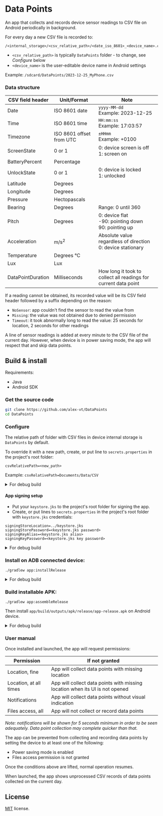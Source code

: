 # Data Points

An app that collects and records device sensor readings to CSV file on Android 
periodically in background.

For every day a new CSV file is recorded to:
```
/<internal_storage>/<csv_relative_path>/<date_iso_8601>_<device_name>.csv
```
* `<csv_relative_path>` is typically `DataPoints` folder - to change, see _Configure_ below
* `<device_name>` is the user-editable device name in Android settings

Example: `/sdcard/DataPoints/2023-12-25_MyPhone.csv`

### Data structure

| CSV field header  | Unit/Format              | Note                                                            |
|-------------------|--------------------------|-----------------------------------------------------------------|
| Date              | ISO 8601 date            | `yyyy-MM-dd` <br>Example: 2023-12-25                            |
| Time              | ISO 8601 time            | `HH:mm:ss` <br>Example: 17:03:57                                |
| Timezone          | ISO 8601 offset from UTC | `±HHmm` <br>Example: +0100                                      |
| ScreenState       | 0 or 1                   | 0: device screen is off <br>1: screen on                        |
| BatteryPercent    | Percentage               |                                                                 |
| UnlockState       | 0 or 1                   | 0: device is locked <br>1: unlocked                             |
| Latitude          | Degrees                  |                                                                 |
| Longitude         | Degrees                  |                                                                 |
| Pressure          | Hectopascals             |                                                                 |
| Bearing           | Degrees                  | Range: 0 until 360                                              |
| Pitch             | Degrees                  | 0: device flat <br>-90: pointing down <br>90: pointing up       |
| Acceleration      | m/s<sup>2</sup>          | Absolute value regardless of direction <br>0: device stationary |
| Temperature       | Degrees  °C              |                                                                 |
| Lux               | Lux                      |                                                                 |
| DataPointDuration | Milliseconds             | How long it took to collect all readings for current data point |

If a reading cannot be obtained, its recorded value will be 
its CSV field header followed by a suffix depending on the reason:
* `NoSensor`: app couldn't find the sensor to read the value from
* `Missing`: the value was not obtained due to denied permission
* `Timeout`: it took abnormally long to read the value: 25 seconds for location, 2 seconds for other readings

A line of sensor readings is added at every minute to the CSV file of the current day.
However, when device is in power saving mode, the app will respect that and skip data points.


## Build & install

Requirements:

* Java
* Android SDK

### Get the source code

```bash
git clone https://github.com/alex-vt/DataPoints
cd DataPoints
```

### Configure

The relative path of folder with CSV files in device internal storage is `DataPoints` by default.

To override it with a new path, create, or put line to `secrets.properties` in the project's root folder:

```
csvRelativePath=<new_path>
```

Example: `csvRelativePath=Documents/Data/CSV`

<details>
<summary>For debug build</summary>

The relative path of folder with CSV files in device internal storage is `DataPoints-debug` by default.

To override it with a new path, create, or put line to `secrets.properties` in the project's root folder:

```
csvRelativePathDebug=<new_path>
```
</details>

#### App signing setup

* Put your `keystore.jks` to the project's root folder for signing the app.
* Create, or put lines to `secrets.properties` in the project's root folder with `keystore.jks` credentials:

```
signingStoreLocation=../keystore.jks
signingStorePassword=<keystore.jks password>
signingKeyAlias=<keystore.jks alias>
signingKeyPassword=<keystore.jks key password>
```

<details>
<summary>For debug build</summary>
This step isn't required - debug keystore will be used instead automatically
</details>

### Install on ADB connected device:

```
./gradlew app:installRelease
```

<details>
<summary>For debug build</summary>

```
./gradlew app:installDebug
```
</details>

### Build installable APK:

```
./gradlew app:assembleRelease
```

Then install `app/build/outputs/apk/release/app-release.apk` on Android device.

<details>
<summary>For debug build</summary>

```
./gradlew app:assembleDebug
```

Then install `app/build/outputs/apk/release/app-debug.apk` on Android device.
</details>

### User manual

Once installed and launched, the app will request permissions:

| Permission             | If not granted                                                               |
|------------------------|------------------------------------------------------------------------------|
| Location, fine         | App will collect data points with missing location                           |
| Location, at all times | App will collect data points with missing location when its UI is not opened |
| Notifications          | App will collect data points without visual indication                       |
| Files access, all      | App will not collect or record data points                                   |

_Note: notifications will be shown for 5 seconds minimum in order to be seen adequately. 
Data point collection may complete quicker than that._

The app can be prevented from collecting and recording data points 
by setting the device to at least one of the following:
* Power saving mode is enabled
* Files access permission is not granted

Once the conditions above are lifted, normal operation resumes.

When launched, the app shows unprocessed CSV records of data points collected on the current day.


## License

[MIT](LICENSE) license.
